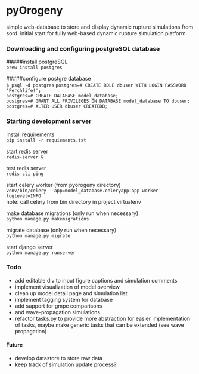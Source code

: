 # pyOrogeny
simple web-database to store and display dynamic rupture simulations from sord. initial start for fully web-based dynamic rupture simulation platform.

### Downloading and configuring postgreSQL database

#####install postgreSQL<br>
```brew install postgres``` <br>

#####configure postgre database<br>
``` $ psql -d postgres ```
``` postgres=# CREATE ROLE dbuser WITH LOGIN PASSWORD 'Perchlife!'; ```<br>
``` postgres=# CREATE DATABASE model_database; ```<br>
``` postgres=# GRANT ALL PRIVILEGES ON DATABASE model_database TO dbuser; ```<br>
``` postgres=# ALTER USER dbuser CREATEDB; ```<br>

### Starting development server

install requirements<br>
``` pip install -r requiements.txt ```<br>

start redis server <br>
``` redis-server & ```

test redis server <br>
``` redis-cli ping ```

start celery worker (from pyorogeny directory) <br>
``` venv/bin/celery --app=model_database.celeryapp:app worker --loglevel=INFO ```
<br>
note: call celery from bin directory in project virtualenv<br>

make database migrations (only run when necessary)<br>
``` python manage.py makemigrations ```<br>

migrate database (only run when necessary)<br>
``` python manage.py migrate ``` <br>

start django server <br>
``` python manage.py runserver ``` <br>


### Todo
* add editable div to input figure captions and simulation comments
* implement visualization of model overview
* clean up model detail page and simulation list
* implement tagging system for database
* add support for gmpe comparisons
* and wave-propagation simulations
* refactor tasks.py to provide more abstraction for easier implementation of tasks, maybe make generic tasks that can be extended (see wave propagation)

#### Future
* develop datastore to store raw data
* keep track of simulation update process?





